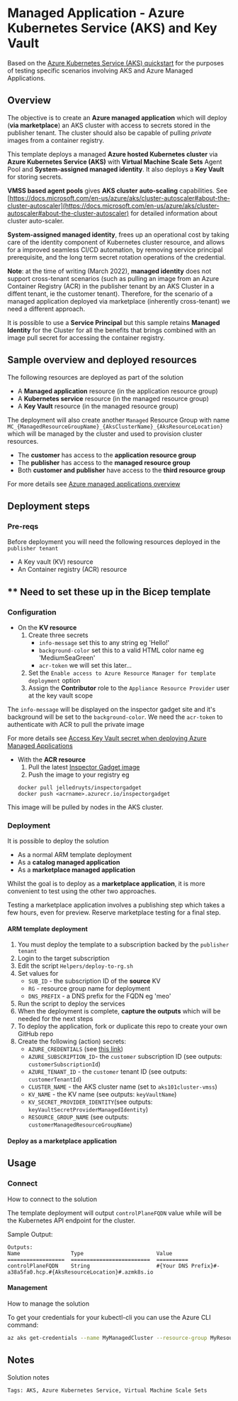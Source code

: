 # Managed Application - Azure Kubernetes Service (AKS) and Key Vault 

Based on the [Azure Kubernetes Service (AKS) quickstart](https://github.com/Azure/azure-quickstart-templates/tree/master/quickstarts/microsoft.kubernetes/aks-vmss-systemassigned-identity#azure-kubernetes-service-aks) for the purposes of testing specific scenarios involving AKS and Azure Managed Applications.

## Overview

The objective is to create an **Azure managed application** which will deploy (**via marketplace**) an AKS cluster with access to secrets stored in the publisher tenant. The cluster should also be capable of pulling *private* images from a container registry.

This template deploys a managed **Azure hosted Kubernetes cluster** via **Azure Kubernetes Service (AKS)** with **Virtual Machine Scale Sets** Agent Pool and **System-assigned managed identity**. It also deploys a **Key Vault** for storing secrets.

**VMSS based agent pools** gives **AKS cluster** **auto-scaling** capabilities.
See [https://docs.microsoft.com/en-us/azure/aks/cluster-autoscaler#about-the-cluster-autoscaler](https://docs.microsoft.com/en-us/azure/aks/cluster-autoscaler#about-the-cluster-autoscaler) for detailed information about cluster auto-scaler.

**System-assigned managed identity**, frees up an operational cost by taking care of the identity component of Kubernetes cluster resource, and allows for a improved seamless CI/CD automation, by removing service principal prerequisite, and the long term secret rotation operations of the credential.  

**Note**: at the time of writing (March 2022), **managed identity** does not support cross-tenant scenarios (such as pulling an image from an Azure Container Registry (ACR) in the publisher tenant by an AKS Cluster in a diffent tenant, ie the customer tenant). Therefore, for the scenario of a managed application deployed via marketplace (inherently cross-tenant) we need a different approach.

It is possible to use a **Service Principal** but this sample retains **Managed Identity** for the Cluster for all the benefits that brings combined with an image pull secret for accessing the container registry.

## Sample overview and deployed resources

The following resources are deployed as part of the solution

* A **Managed application** resource (in the application resource group)
* A **Kubernetes service** resource (in the managed resource group)
* A **Key Vault** resource (in the managed resource group)

The deployment will also create another `Managed` Resource Group with name `MC_{ManagedResourceGroupName}_{AksClusterName}_{AksResourceLocation}` which will be managed by the cluster and used to provision cluster resources.  

* The **customer** has access to the **application resource group**
* The **publisher** has access to the **managed resource group**
* Both **customer and publisher** have access to the **third resource group**

For more details see [Azure managed applications overview](https://docs.microsoft.com/azure/azure-resource-manager/managed-applications/overview)

## Deployment steps

### Pre-reqs
Before deployment you will need the following resources deployed in the `publisher tenant`

* A Key vault (KV) resource 
* An Container registry (ACR) resource 

## ** Need to set these up in the Bicep template

### Configuration

* On the **KV resource**
    1. Create three secrets
        * `info-message` set this to any string eg 'Hello!'
        * `background-color` set this to a valid HTML color name eg 'MediumSeaGreen'
        * `acr-token` we will set this later...
    1. Set the `Enable access to Azure Resource Manager for template deployment` option
    1. Assign the **Contributor** role to the `Appliance Resource Provider` user at the key vault scope
     
The `info-message` will be displayed on the inspector gadget site and it's background will be set to the `background-color`. We need the `acr-token` to authenticate with ACR to pull the private image
    
For more details see [Access Key Vault secret when deploying Azure Managed Applications](https://docs.microsoft.com/azure/azure-resource-manager/managed-applications/key-vault-access)

* With the **ACR resource**
    1. Pull the latest [Inspector Gadget image](https://hub.docker.com/r/jelledruyts/inspectorgadget)
    1. Push the image to your registry eg
    ```
    docker pull jelledruyts/inspectorgadget 
    docker push <acrname>.azurecr.io/inspectorgadget
    ```

This image will be pulled by nodes in the AKS cluster.

### Deployment

It is possible to deploy the solution
* As a normal ARM template deployment
* As a **catalog managed application**
* As a **marketplace managed application**

Whilst the goal is to deploy as a **marketplace application**, it is more convenient to test using the other two approaches.

Testing a marketplace application involves a publishing step which takes a few hours, even for preview. Reserve marketplace testing for a final step.

#### ARM template deployment

1. You must deploy the template to a subscription backed by the `publisher tenant`
1. Login to the target subscription
1. Edit the script `Helpers/deploy-to-rg.sh`
1. Set values for 
    * `SUB_ID` - the subscription ID of the **source** KV
    * `RG` - resource group name for deployment
    * `DNS_PREFIX` - a DNS prefix for the FQDN eg 'meo'
1. Run the script to deploy the services
1. When the deployment is complete, **capture the outputs** which will be needed for the next steps
1. To deploy the application, fork or duplicate this repo to create your own GitHub repo
1. Create the following (action) secrets:
    * `AZURE_CREDENTIALS` (see [this link](https://github.com/marketplace/actions/azure-login#configure-a-service-principal-with-a-secret))
    * `AZURE_SUBSCRIPTION_ID`- the `customer` subscription ID (see outputs: `customerSubscriptionId`)
    * `AZURE_TENANT_ID` - the `customer` tenant ID (see outputs: `customerTenantId`)
    * `CLUSTER_NAME` - the AKS cluster name (set to `aks101cluster-vmss`) 
    * `KV_NAME` - the KV name (see outputs: `keyVaultName`)
    * `KV_SECRET_PROVIDER_IDENTITY`(see outputs: `keyVaultSecretProviderManagedIdentity`)
    * `RESOURCE_GROUP_NAME` (see outputs: `customerManagedResourceGroupName`)



#### Deploy as a marketplace application



## Usage

### Connect

How to connect to the solution

The template deployment will output `controlPlaneFQDN` value while will be the Kubernetes API endpoint for the cluster.  

Sample Output:

```
Outputs:
Name                Type                       Value
==================  =========================  ==========
controlPlaneFQDN    String                     #{Your DNS Prefix}#-a38a5fa0.hcp.#{AksResourceLocation}#.azmk8s.io
```

#### Management

How to manage the solution

To get your credentials for your kubectl-cli you can use the Azure CLI command: 

```bash
az aks get-credentials --name MyManagedCluster --resource-group MyResourceGroup
```

## Notes

Solution notes

`Tags: AKS, Azure Kubernetes Service, Virtual Machine Scale Sets`
